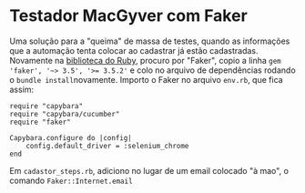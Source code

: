 # Testador MacGyver com Faker
Uma solução para a "queima" de massa de testes, quando as informações que a automação tenta colocar ao cadastrar já estão cadastradas.
Novamente na [biblioteca do Ruby](rubygems.org), procuro por "Faker", copio a linha ```gem 'faker', '~> 3.5', '>= 3.5.2'``` e colo no arquivo de dependências rodando o ```bundle install```novamente.
Importo o Faker no arquivo ```env.rb```, que fica assim:
```
require "capybara"
require "capybara/cucumber"
require "faker"

Capybara.configure do |config|
    config.default_driver = :selenium_chrome
end
```
Em ```cadastor_steps.rb```, adiciono no lugar de um email colocado "à mao", o comando ```Faker::Internet.email```

